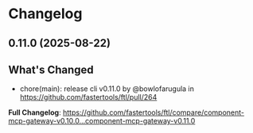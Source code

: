 # Changelog

## 0.11.0 (2025-08-22)

## What's Changed
* chore(main): release  cli v0.11.0 by @bowlofarugula in https://github.com/fastertools/ftl/pull/264


**Full Changelog**: https://github.com/fastertools/ftl/compare/component-mcp-gateway-v0.10.0...component-mcp-gateway-v0.11.0
